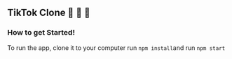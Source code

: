 ## TikTok Clone 🚀 🚀 🚀

### How to get Started!

To run the app, clone it to your computer run `npm install`and run `npm start`

